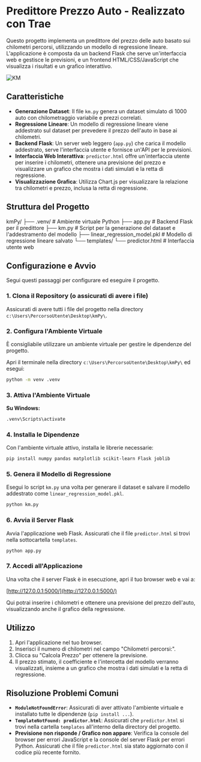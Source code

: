 # Predittore Prezzo Auto - Realizzato con Trae

Questo progetto implementa un predittore del prezzo delle auto basato sui chilometri percorsi, utilizzando un modello di regressione lineare. L'applicazione è composta da un backend Flask che serve un'interfaccia web e gestisce le previsioni, e un frontend HTML/CSS/JavaScript che visualizza i risultati e un grafico interattivo.


![KM](https://github.com/user-attachments/assets/f43aaf22-54b2-4cbe-9fe5-2655d40f5d3f)

## Caratteristiche

- **Generazione Dataset**: Il file `km.py` genera un dataset simulato di 1000 auto con chilometraggio variabile e prezzi correlati.
- **Regressione Lineare**: Un modello di regressione lineare viene addestrato sul dataset per prevedere il prezzo dell'auto in base ai chilometri.
- **Backend Flask**: Un server web leggero (`app.py`) che carica il modello addestrato, serve l'interfaccia utente e fornisce un'API per le previsioni.
- **Interfaccia Web Interattiva**: `predictor.html` offre un'interfaccia utente per inserire i chilometri, ottenere una previsione del prezzo e visualizzare un grafico che mostra i dati simulati e la retta di regressione.
- **Visualizzazione Grafica**: Utilizza Chart.js per visualizzare la relazione tra chilometri e prezzo, inclusa la retta di regressione.

## Struttura del Progetto
kmPy/
├── .venv/                  # Ambiente virtuale Python
├── app.py                  # Backend Flask per il predittore
├── km.py                   # Script per la generazione del dataset e l'addestramento del modello
├── linear_regression_model.pkl # Modello di regressione lineare salvato
└── templates/
└── predictor.html      # Interfaccia utente web


## Configurazione e Avvio

Segui questi passaggi per configurare ed eseguire il progetto.

### 1. Clona il Repository (o assicurati di avere i file)

Assicurati di avere tutti i file del progetto nella directory `c:\Users\PercorsoUtente\Desktop\kmPy\`.

### 2. Configura l'Ambiente Virtuale

È consigliabile utilizzare un ambiente virtuale per gestire le dipendenze del progetto.

Apri il terminale nella directory `c:\Users\PercorsoUtente\Desktop\kmPy\` ed esegui:

```bash
python -m venv .venv
```

### 3. Attiva l'Ambiente Virtuale

**Su Windows:**

```bash
.venv\Scripts\activate
```

### 4. Installa le Dipendenze

Con l'ambiente virtuale attivo, installa le librerie necessarie:

```bash
pip install numpy pandas matplotlib scikit-learn Flask joblib
```

### 5. Genera il Modello di Regressione

Esegui lo script `km.py` una volta per generare il dataset e salvare il modello addestrato come `linear_regression_model.pkl`.

```bash
python km.py
```

### 6. Avvia il Server Flask

Avvia l'applicazione web Flask. Assicurati che il file `predictor.html` si trovi nella sottocartella `templates`.

```bash
python app.py
```

### 7. Accedi all'Applicazione

Una volta che il server Flask è in esecuzione, apri il tuo browser web e vai a:

[http://127.0.0.1:5000/](http://127.0.0.1:5000/)

Qui potrai inserire i chilometri e ottenere una previsione del prezzo dell'auto, visualizzando anche il grafico della regressione.

## Utilizzo

1. Apri l'applicazione nel tuo browser.
2. Inserisci il numero di chilometri nel campo "Chilometri percorsi:".
3. Clicca su "Calcola Prezzo" per ottenere la previsione.
4. Il prezzo stimato, il coefficiente e l'intercetta del modello verranno visualizzati, insieme a un grafico che mostra i dati simulati e la retta di regressione.

## Risoluzione Problemi Comuni

- **`ModuleNotFoundError`**: Assicurati di aver attivato l'ambiente virtuale e installato tutte le dipendenze (`pip install ...`).
- **`TemplateNotFound: predictor.html`**: Assicurati che `predictor.html` si trovi nella cartella `templates` all'interno della directory del progetto.
- **Previsione non risponde / Grafico non appare**: Verifica la console del browser per errori JavaScript e la console del server Flask per errori Python. Assicurati che il file `predictor.html` sia stato aggiornato con il codice più recente fornito.






